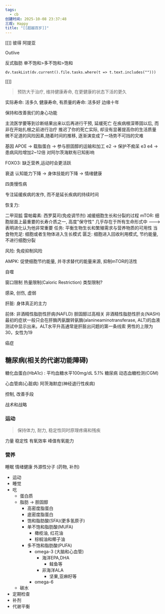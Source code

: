 ```yaml
---
tags:
  - cb
创建时间: 2025-10-08 23:37:48
三观: Happy
title: "[[超越百岁]]"
---
```

[[]]
彼得 阿提亚

Outlive




反式脂肪
单不饱和>多不饱和>饱和




```dataviewjs
dv.taskList(dv.current().file.tasks.where(t => t.text.includes("")))
```

[[]]

> 预防大于治疗, 维持健康寿命, 在更健康的状态下活的更久


实际寿命: 活多久
健康寿命, 有质量的寿命: 活多好
边缘十年

保持和改善我们的身心功能

主流医学要等到诊断结果出来以后再进行干预, 延缓死亡
在疾病根深蒂固以后, 而非在开始扎根之前进行治疗
推迟了你的死亡实际, 却没有显著提高你的生活质量
微不足道的风险因素,随着时间的推移, 逐渐演变成了一场势不可挡的灾难



基因
APOE -> 载脂蛋白 -> 参与胆固醇的运输和加工
e2 -> 保护不痴呆
e3
e4 -> 患病风险增加2~12倍
对阿尔茨海默有已知影响

FOXO3: 缺乏营养,运动时会更活跃

衰退
认知能力下降 -> 身体技能的下降 -> 情绪健康

四类慢性病

专注延缓疾病的发作, 而不是延长疾病的持续时间

恢复力: 

二甲双胍
雷帕霉素: 西罗莫司(免疫调节剂)
减缓细胞生长和分裂的过程
mTOR: 细胞层面上最重要的长寿介质之一, 高度"保守性" 几乎存在于所有生命形式中 ---> 表明进化认为他非常重要
任务: 平衡生物生长和繁殖需求与营养物质的可用性
当食物充足: 细胞或者生物体进入生长模式
匮乏: 细胞进入回收利用模式, 节约能量, 不进行细胞分裂

风险: 免疫抑制风险

AMPK: 促使细胞节约能量, 并寻求替代的能量来源, 抑制mTOR的活性

自噬

窗口限制
热量限制(Caloric Restriction)
类型限制? 

感染, 创伤, 虚弱 

肝脏: 身体真正的主力





前体: 非酒精性脂肪性肝病(NAFLD)
胆固醇过高相关
非酒精性脂肪性肝炎(NASH)
最初的症状一般只会在肝酶丙氨酸转氨酶(alanineaminotransferase, ALT)的血液测试中显示出来。ALT水平升高通常是肝脏出问题的第一条线索
男性的上限为30，女性为19


癌症
## 糖尿病(相关的代谢功能障碍)
糖化血蛋白(HbA1c) : 平均血糖水平100mg/dL 5.1%  糖尿病
动态血糖检测(CGM)

心血管病(心脏病)
阿茨海默症(神经退行性疾病) 

控制, 改善手段



战术和战略

### 运动
> 保持体力, 耐力, 稳定性同时原理疼痛和残疾


力量
稳定性
有氧效率
峰值有氧能力


### 营养

睡眠
情绪健康
外源性分子 (药物, 补剂)

* 运动
* 睡觉
* 吃
	* 蛋白质
	* 脂肪 -> 胆固醇
		* 高密度脂蛋白
		* 底密度脂蛋白
		* 饱和脂肪酸(SFA)(更多氢原子)
		* 单不饱和脂肪酸(MUFA)
			* 橄榄油, 红花油
			* 棕榈油和椰子油
		* 多不饱和脂肪酸(PUFA)
			* omega-3 (大脑和心血管)
				* 海洋EPA,DHA
					* 鲑鱼等
				* 非海洋ALA
					* 坚果,亚麻籽等
			* omega-6 
	* 碳水
* 定期检查
* 补剂
* 代谢平衡
